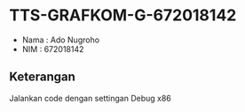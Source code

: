 # TTS-GRAFKOM-G-672018142
* Nama : Ado Nugroho
* NIM : 672018142


## Keterangan
Jalankan code dengan settingan Debug x86
